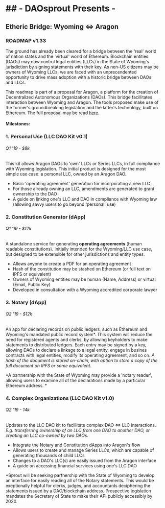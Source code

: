 #	##  - DAOsprout Presents -
## **Etheric Bridge: Wyoming <=> Aragon**
### **ROADMAP v1.33**

The ground has already been cleared for a bridge between the 'real' world of nation states and the 'virtual' world of Ethereum. Blockchain entities (DAOs) may now control legal entities (LLCs) in the State of Wyoming's jurisdiction by signing statements with their key. As non-US citizens may be owners of Wyoming LLCs, we are faced with an unprecendented opportunity to drive  mass adoption with a historic bridge between DAOs and LLCs. 

This roadmap is part of a proposal for Aragon, a platform for the creation of Decentralized Autonomous Organizations (DAOs). This bridge facillitates interaction between Wyoming and Aragon. The tools proposed make use of the former's groundbreaking legislation and the latter's technology, built on Ethereum. The full proposal may be read [here](https://github.com/aragon/nest/pull/62).

#### Milestones:

### 1. Personal Use (LLC DAO Kit v0.1)
###### *Q1 '19 - $8k*

This kit allows Aragon DAOs to 'own' LLCs or Series LLCs, in full compliance with Wyoming legislation. This initial product is designed for the most simple use case: a personal LLC, owned by an Aragon DAO.

* Basic 'operating agreement' generation for incorporating a new LLC
* For those already owning an LLC, amendments are generated to grant ownership to the DAO
* A guide on linking one's LLC and DAO in compliance with Wyoming law (allowing savvy users to go beyond 'personal' use)


### 2. Constitution Generator (dApp)
###### *Q1 '19 - $12k*

A standalone service for generating **operating agreements** (human readable constitutions). Initially intended for the Wyoming/LLC use case, but designed to be extensible for other jurisdictions and entity types. 

* Allows anyone to create a PDF for an operating agreement
* Hash of the constitution may be stashed on Ethereum (or full text on IPFS or equivalent)
* Owners of Wyoming entities may be human (Name, Address) or virtual (Email, Public Key)
* Developed in consultation with a Wyoming accredited corporate lawyer

### 3. Notary (dApp)
###### *Q2 '19 - $12k*

An app for declaring records on public ledgers, such as Ethereum and Wyoming's mandated public record system*. This system will reduce the need for registered agents and clerks, by allowing keyholders to make statements to distributed ledgers. Each entry may be signed by a key, allowing DAOs to declare a linkage to a legal entity, engage in busines contracts with legal entities, modify its operating agreement, and so on.   *A hash of the document is stored on-chain, with option to store a copy of the full document on IPFS or some equivalent.*

*A partnership with the State of Wyoming may provide a 'notary reader', allowing users to examine all of the declarations made by a particular Ethereum address. *

### 4. Complex Organizations (LLC DAO Kit v1.0) 
###### *Q2 '19 - 14k*

Updates to the LLC DAO kit to facillitate complex DAO <=> LLC interactions. *E.g. transferring ownership of an LLC from one DAO to another DAO, or creating an LLC co-owned by two DAOs.*

* Integrate the Notary and Constitution dApps into Aragon's flow 
* Allows users to create and manage Series LLCs, which are capable of generating thousands of child LLCs
* Changes to a DAO's LLC(s) are easily issued from the Aragon interface
* A guide on accessing financial services using one's LLC DAO

*Sprout will be seeking partnership with the State of Wyoming to develop an interface for easily reading all of the Notary statements. This would be exeptionally helpful for clerks, judges, and accountants deciphering the statements issued by a DAO/blockchain address. Prospective legislation mandates the Secretary of State to make their API publicly accessibly by 2020.

